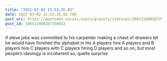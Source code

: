 ```yaml
---
title: "2021-07-02 15:53:35.02"
date: 2021-07-02 15:53:35.02 +00
post_uri: https://mastodon.social/users/gravely/statuses/106511808267250032
post_id: 106511808267250032
---
```

if steve jobs was committed to his carpenter making a chest of drawers bit he would have finished the alphabet in his A players hire A players and B players hire C players with C players hiring D players and so on, but most people’s ideology is incoherent so, quelle surprise


